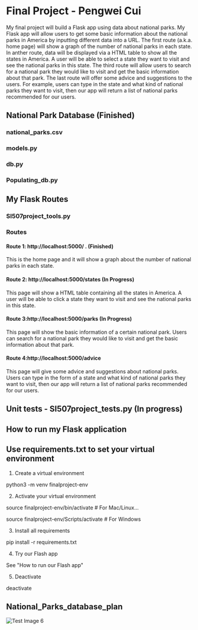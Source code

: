 # Final Project - Pengwei Cui


My final project will build a Flask app using data about national parks. My Flask app will allow users to get some basic information about the national parks in America by inputting different data into a URL. The first route (a.k.a. home page) will show a graph of the number of national parks in each state. In anther route, data will be displayed via a HTML table to show all the states in America. A user will be able to select a state they want to visit and see the national parks in this state. The third route will allow users to search for a national park they would like to visit and get the basic information about that park. The last route will offer some advice and suggestions to the users. For example, users can type in the state and what kind of national parks they want to visit, then our app will return a list of national parks recommended for our users.




## National Park Database (Finished)

### national_parks.csv

### models.py

### db.py

### Populating_db.py


## My Flask Routes

### SI507project_tools.py

### Routes

#### Route 1: http://localhost:5000/ . (Finished)

This is the home page and it will show a graph about the number of national parks in each state.

#### Route 2: http://localhost:5000/states (In Progress)

This page will show a HTML table containing all the states in America. A user will be able to click a state they want to visit and see the national parks in this state.

#### Route 3:http://localhost:5000/parks (In Progress)

This page will show the basic information of a certain national park. Users can search for a national park they would like to visit and get the basic information about that park.


#### Route 4:http://localhost:5000/advice

This page will give some advice and suggestions about national parks. Users can type in the form of a state and what kind of national parks they want to visit, then our app will return a list of national parks recommended for our users.


## Unit tests - SI507project_tests.py (In progress)


## How to run my Flask application


## Use requirements.txt to set your virtual environment

1) Create a virtual environment

python3 -m venv finalproject-env

2) Activate your virtual environment

source finalproject-env/bin/activate    # For Mac/Linux...

source finalproject-env/Scripts/activate    # For Windows

3) Install all requirements

pip install -r requirements.txt


4) Try our Flash app

See "How to run our Flash app"

5) Deactivate

deactivate


## National_Parks_database_plan

![Test Image 6](https://github.com/lukecui95/SI507_Final-Project_cpengwei/blob/master/Database%20diagram.png)
